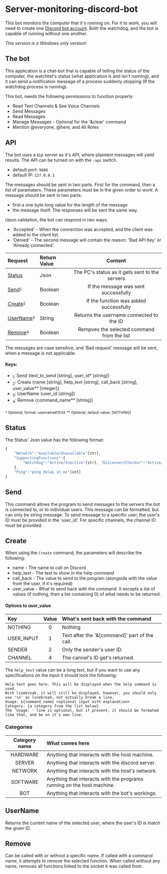 # Server-monitoring-discord-bot

This bot monitors the computer that it's running on.
For it to work, you will need to create one [Discord bot account](https://discordapp.com/developers/applications/).
Both the watchdog, and the bot is capable of running without one another.

*This version is a Windows only version!*

## The bot

This application is a chat-bot that is capable of telling the status of the computer, the watchlist's status (what application is and isn't running), and it can send a notification message of a process suddenly stopping (If the watchdog process is running).

This bot, needs the following permissions to function properly:

* Read Text Channels & See Voice Channels
* Send Messages
* Read Messages
* Manage Messages - Optional for the '&clear' command
* Mention @everyone, @here, and All Roles

## API

The bot uses a tcp server as it's API, where plaintext messages will yield results. The API can be turned on with the `-api` switch.
 -  default port: `9600`
 -  default IP: `127.0.0.1`

The messages should be sent in two parts. First for the command, then a list of paramaters. These parameters must be in the given order to work. A message should be sent in two parts:
 -  first a one byte long value for the length of the message
 -  the message itself. 
The responses will be sent the same way.

Upon validation, the bot can respond in two ways:
 -  'Accepted' - When the connection was accepted, and the client was added to the client list.
 -  'Denied' - The second message will contain the reason: 'Bad API Key' or 'Already connected'.

|Request                                      |Return Value  |Content                                        |
|:--------------------------------------------|:-------------|:---------------------------------------------:|
|[Status](#Status)                            |Json          |The PC's status as it gets sent to the servers |
|[Send](#Send)<sup><sub>1</sub></sup>         |Boolean       |If the message was sent successfully           |
|[Create](#Create)<sup><sub>2</sub></sup>     |Boolean       |If the function was added successfully         |
|[UserName](#Username)<sup><sub>3</sub></sup> |String        |Returns the username connected to the ID       |
|[Remove](#Remove)<sup><sub>4</sub></sup>     |Boolean       |Rempves the selected command from the list     |

The messages are case sensitive, and 'Bad request' message will be sent, when a message is not applicable.

#### Keys:
 -  <sub>1</sub>: Send {text_to_send [string], user_id* [string]}
 -  <sub>2</sub>: Create {name [string], help_text [string], call_back [string], user_value** [integer]}
 -  <sub>3</sub>: UserName {user_id [string]}
 -  <sub>4</sub>: Remove {command_name** [string]}

<sub>* Optional, format: username#1234</sub>
<sub>** Optional, default value: [NOTHING]</sub>

## Status

The Status' Json value has the following format:

```javascript
{
    "Network":"Available/Unavailable"[str],
    "SupportingFunctions":{
        "Watchdog":"Active/Inactive"[str], "DisconnectChecker":"Active/Inactive"[str]
    },
    "Ping":"ping delay in ms"[int]
}
```

## Send

This command allows the program to send messages to the servers the bot is connected to, or to individual users. This message can be formatted, but can only be string message.
To send message to a specific user, the user's ID must be provided in the 'user_id'. For specific channels, the channel ID must be provided.

## Create

When using the `Create` command, the parameters will describe the following:
 -  name - The name to call on Discord
 -  help_text - The text to show in the help command
 -  call_back - The value to send to the program (alongside with the value from the user, if it's required)
 -  user_value - What to send back with the command. It excepts a list of values (if nothing, then a list containing 0) of what needs to be returned.

#### Options to user_value

|Key              |Value|What's sent back with the command               |
|:----------------|:---:|:-----------------------------------------------|
|NOTHING          |0    |Nothing                                         |
|USER_INPUT       |1    |Text after the '&[command]' part of the call.   |
|SENDER           |2    |Only the sender's user ID.                      |
|CHANNEL          |4    |The cannel's ID get's returned.                 |

The `help_text` value can be a long text, but if you want to use any specifications on the input it should look the following:

```
Help text goes here. This will be displayed when the help command is used.
With linebreak, it will still be displayed, however, you should only use '\n' as linebreak, not actually break a line.
Usage: &{command_name} <optional input with explanation>
Category: {a category from the list below}
The 'Usage: ' line is optional, but if present, it should be formated like that, and be on it's own line.
```

### Categories

|Category name     |What comes here                                                        |
|:----------------:|:----------------------------------------------------------------------|
|HARDWARE          |Anything that interacts with the host machine.                         |
|SERVER            |Anything that interacts with the discord server.                       |
|NETWORK           |Anything that interacts with the host's network.                       |
|SOFTWARE          |Anything that interacts with the programs running on the host machine. |
|BOT               |Anything that interacts with the bot's workings.                       |

## UserName

Returns the current name of the selected user, where the user's ID is match the given ID.

## Remove

Can be called with or without a specific name. If called with a command name, it attempts to remove the selected function. When called without any name, removes all functions linked to the socket it was called from.